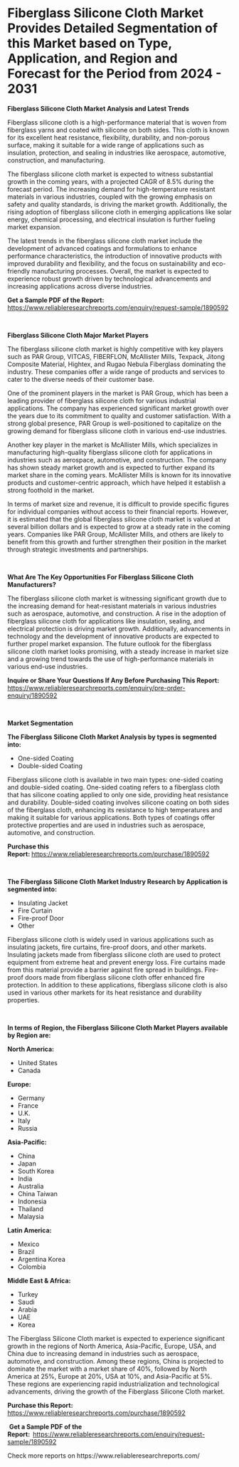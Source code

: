 <p><h1>Fiberglass Silicone Cloth Market Provides Detailed Segmentation of this Market based on Type, Application, and Region and Forecast for the Period from 2024 - 2031</h1></p><p><strong>Fiberglass Silicone Cloth Market Analysis and Latest Trends</strong></p>
<p><p>Fiberglass silicone cloth is a high-performance material that is woven from fiberglass yarns and coated with silicone on both sides. This cloth is known for its excellent heat resistance, flexibility, durability, and non-porous surface, making it suitable for a wide range of applications such as insulation, protection, and sealing in industries like aerospace, automotive, construction, and manufacturing.</p><p>The fiberglass silicone cloth market is expected to witness substantial growth in the coming years, with a projected CAGR of 8.5% during the forecast period. The increasing demand for high-temperature resistant materials in various industries, coupled with the growing emphasis on safety and quality standards, is driving the market growth. Additionally, the rising adoption of fiberglass silicone cloth in emerging applications like solar energy, chemical processing, and electrical insulation is further fueling market expansion.</p><p>The latest trends in the fiberglass silicone cloth market include the development of advanced coatings and formulations to enhance performance characteristics, the introduction of innovative products with improved durability and flexibility, and the focus on sustainability and eco-friendly manufacturing processes. Overall, the market is expected to experience robust growth driven by technological advancements and increasing applications across diverse industries.</p></p>
<p><strong>Get a Sample PDF of the Report:&nbsp;</strong> <a href="https://www.reliableresearchreports.com/enquiry/request-sample/1890592">https://www.reliableresearchreports.com/enquiry/request-sample/1890592</a></p>
<p>&nbsp;</p>
<p><strong>Fiberglass Silicone Cloth Major Market Players</strong></p>
<p><p>The fiberglass silicone cloth market is highly competitive with key players such as PAR Group, VITCAS, FIBERFLON, McAllister Mills, Texpack, Jitong Composite Material, Hightex, and Rugao Nebula Fiberglass dominating the industry. These companies offer a wide range of products and services to cater to the diverse needs of their customer base. </p><p>One of the prominent players in the market is PAR Group, which has been a leading provider of fiberglass silicone cloth for various industrial applications. The company has experienced significant market growth over the years due to its commitment to quality and customer satisfaction. With a strong global presence, PAR Group is well-positioned to capitalize on the growing demand for fiberglass silicone cloth in various end-use industries.</p><p>Another key player in the market is McAllister Mills, which specializes in manufacturing high-quality fiberglass silicone cloth for applications in industries such as aerospace, automotive, and construction. The company has shown steady market growth and is expected to further expand its market share in the coming years. McAllister Mills is known for its innovative products and customer-centric approach, which have helped it establish a strong foothold in the market.</p><p>In terms of market size and revenue, it is difficult to provide specific figures for individual companies without access to their financial reports. However, it is estimated that the global fiberglass silicone cloth market is valued at several billion dollars and is expected to grow at a steady rate in the coming years. Companies like PAR Group, McAllister Mills, and others are likely to benefit from this growth and further strengthen their position in the market through strategic investments and partnerships.</p></p>
<p>&nbsp;</p>
<p><strong>What Are The Key Opportunities For Fiberglass Silicone Cloth Manufacturers?</strong></p>
<p><p>The fiberglass silicone cloth market is witnessing significant growth due to the increasing demand for heat-resistant materials in various industries such as aerospace, automotive, and construction. A rise in the adoption of fiberglass silicone cloth for applications like insulation, sealing, and electrical protection is driving market growth. Additionally, advancements in technology and the development of innovative products are expected to further propel market expansion. The future outlook for the fiberglass silicone cloth market looks promising, with a steady increase in market size and a growing trend towards the use of high-performance materials in various end-use industries.</p></p>
<p><strong>Inquire or Share Your Questions If Any Before Purchasing This Report:</strong> <a href="https://www.reliableresearchreports.com/enquiry/pre-order-enquiry/1890592">https://www.reliableresearchreports.com/enquiry/pre-order-enquiry/1890592</a></p>
<p>&nbsp;</p>
<p><strong>Market Segmentation</strong></p>
<p><strong>The Fiberglass Silicone Cloth Market Analysis by types is segmented into:</strong></p>
<p><ul><li>One-sided Coating</li><li>Double-sided Coating</li></ul></p>
<p><p>Fiberglass silicone cloth is available in two main types: one-sided coating and double-sided coating. One-sided coating refers to a fiberglass cloth that has silicone coating applied to only one side, providing heat resistance and durability. Double-sided coating involves silicone coating on both sides of the fiberglass cloth, enhancing its resistance to high temperatures and making it suitable for various applications. Both types of coatings offer protective properties and are used in industries such as aerospace, automotive, and construction.</p></p>
<p><strong>Purchase this Report:&nbsp;</strong><a href="https://www.reliableresearchreports.com/purchase/1890592">https://www.reliableresearchreports.com/purchase/1890592</a></p>
<p>&nbsp;</p>
<p><strong>The Fiberglass Silicone Cloth Market Industry Research by Application is segmented into:</strong></p>
<p><ul><li>Insulating Jacket</li><li>Fire Curtain</li><li>Fire-proof Door</li><li>Other</li></ul></p>
<p><p>Fiberglass silicone cloth is widely used in various applications such as insulating jackets, fire curtains, fire-proof doors, and other markets. Insulating jackets made from fiberglass silicone cloth are used to protect equipment from extreme heat and prevent energy loss. Fire curtains made from this material provide a barrier against fire spread in buildings. Fire-proof doors made from fiberglass silicone cloth offer enhanced fire protection. In addition to these applications, fiberglass silicone cloth is also used in various other markets for its heat resistance and durability properties.</p></p>
<p>&nbsp;</p>
<p><strong>In terms of Region, the Fiberglass Silicone Cloth Market Players available by Region are:</strong></p>
<p>
    <p> <strong> North America: </strong>
        <ul>
            <li>United States</li>
            <li>Canada</li>
        </ul>
        </p> 
    <p> <strong> Europe: </strong>
        <ul>
            <li>Germany</li>
            <li>France</li>
            <li>U.K.</li>
            <li>Italy</li>
            <li>Russia</li>
        </ul>
        </p> 
    <p> <strong> Asia-Pacific: </strong>
        <ul>
            <li>China</li>
            <li>Japan</li>
            <li>South Korea</li>
            <li>India</li>
            <li>Australia</li>
            <li>China Taiwan</li>
            <li>Indonesia</li>
            <li>Thailand</li>
            <li>Malaysia</li>
        </ul>
        </p> 
    <p> <strong> Latin America: </strong>
        <ul>
            <li>Mexico</li>
            <li>Brazil</li>
            <li>Argentina Korea</li>
            <li>Colombia</li>
        </ul>
        </p> 
    <p> <strong> Middle East & Africa: </strong>
        <ul>
            <li>Turkey</li>
            <li>Saudi</li>
            <li>Arabia</li>
            <li>UAE</li>
            <li>Korea</li>
        </ul>
    </p>
    </p>
<p><p>The Fiberglass Silicone Cloth market is expected to experience significant growth in the regions of North America, Asia-Pacific, Europe, USA, and China due to increasing demand in industries such as aerospace, automotive, and construction. Among these regions, China is projected to dominate the market with a market share of 40%, followed by North America at 25%, Europe at 20%, USA at 10%, and Asia-Pacific at 5%. These regions are experiencing rapid industrialization and technological advancements, driving the growth of the Fiberglass Silicone Cloth market.</p></p>
<p><strong>Purchase this Report: </strong><a href="https://www.reliableresearchreports.com/purchase/1890592">https://www.reliableresearchreports.com/purchase/1890592</a></p>
<p>&nbsp;<strong>Get a Sample PDF of the Report:&nbsp;&nbsp;</strong><a href="https://www.reliableresearchreports.com/enquiry/request-sample/1890592">https://www.reliableresearchreports.com/enquiry/request-sample/1890592</a></p>
<p><strong></strong></p>
<p>Check more reports on https://www.reliableresearchreports.com/</p>